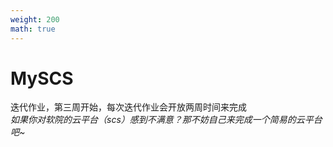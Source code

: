 ```yaml
---
weight: 200
math: true
---
```


# MySCS

迭代作业，第三周开始，每次迭代作业会开放两周时间来完成 \
*如果你对软院的云平台（scs）感到不满意？那不妨自己来完成一个简易的云平台吧~*
